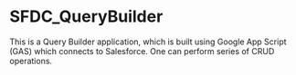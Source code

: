 SFDC_QueryBuilder
=================

This is a Query Builder application, which is built using Google App Script (GAS) which connects to Salesforce. One can perform series of CRUD operations.
